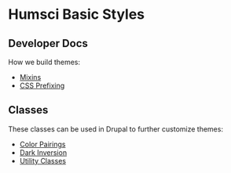 # Humsci Basic Styles

## Developer Docs

How we build themes:
* [Mixins](/docroot/themes/humsci/humsci_basic/docs/mixins.md)
* [CSS Prefixing](/docroot/themes/humsci/humsci_basic/docs/css-prefixing.md)

## Classes

These classes can be used in Drupal to further customize themes:
* [Color Pairings](/docroot/themes/humsci/humsci_basic/docs/color-pairings.md)
* [Dark Inversion](/docroot/themes/humsci/humsci_basic/docs/dark-inversion.md)
* [Utility Classes](/docroot/themes/humsci/humsci_basic/docs/utility-classes.md)
